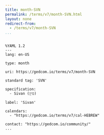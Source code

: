 ```yaml
---
title: month-SVN
permalink: /terms/v7/month-SVN.html
layout: none
redirect-from:
  - /terms/v7/month-SVN
...
```


```

%YAML 1.2
---
lang: en-US

type: month

uri: https://gedcom.io/terms/v7/month-SVN

standard tag: 'SVN'

specification:
  - Sivan (סִיוָן)

label: 'Sivan'

calendars:
  - "https://gedcom.io/terms/v7/cal-HEBREW"

contact: "https://gedcom.io/community/"
...

```
